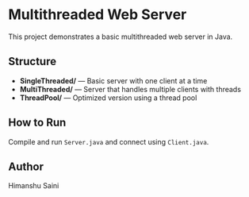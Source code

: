 # Multithreaded Web Server

This project demonstrates a basic multithreaded web server in Java.

## Structure
- **SingleThreaded/** — Basic server with one client at a time
- **MultiThreaded/** — Server that handles multiple clients with threads
- **ThreadPool/** — Optimized version using a thread pool

## How to Run
Compile and run `Server.java` and connect using `Client.java`.

## Author
Himanshu Saini

